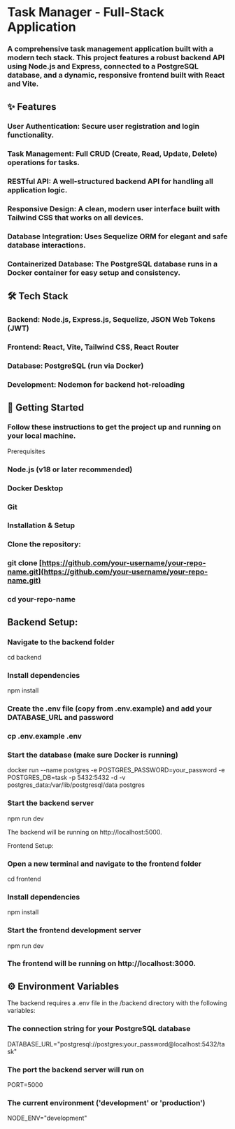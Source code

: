 # Task Manager - Full-Stack Application
### A comprehensive task management application built with a modern tech stack. This project features a robust backend API using Node.js and Express, connected to a PostgreSQL database, and a dynamic, responsive frontend built with React and Vite.

## ✨ Features
### User Authentication: Secure user registration and login functionality.

### Task Management: Full CRUD (Create, Read, Update, Delete) operations for tasks.

### RESTful API: A well-structured backend API for handling all application logic.

### Responsive Design: A clean, modern user interface built with Tailwind CSS that works on all devices.

### Database Integration: Uses Sequelize ORM for elegant and safe database interactions.

### Containerized Database: The PostgreSQL database runs in a Docker container for easy setup and consistency.

## 🛠️ Tech Stack
### Backend: Node.js, Express.js, Sequelize, JSON Web Tokens (JWT)

### Frontend: React, Vite, Tailwind CSS, React Router

### Database: PostgreSQL (run via Docker)

### Development: Nodemon for backend hot-reloading

## 🚀 Getting Started
### Follow these instructions to get the project up and running on your local machine.

Prerequisites
### Node.js (v18 or later recommended)

### Docker Desktop

### Git

### Installation & Setup
### Clone the repository:

### git clone [https://github.com/your-username/your-repo-name.git](https://github.com/your-username/your-repo-name.git)
### cd your-repo-name

## Backend Setup:

### Navigate to the backend folder
cd backend

### Install dependencies
npm install

### Create the .env file (copy from .env.example) and add your DATABASE_URL and password

### cp .env.example .env

### Start the database (make sure Docker is running)
docker run --name postgres -e POSTGRES_PASSWORD=your_password -e POSTGRES_DB=task -p 5432:5432 -d -v postgres_data:/var/lib/postgresql/data postgres

### Start the backend server
npm run dev

The backend will be running on http://localhost:5000.

Frontend Setup:

### Open a new terminal and navigate to the frontend folder
cd frontend

### Install dependencies
npm install

### Start the frontend development server
npm run dev

### The frontend will be running on http://localhost:3000.

## ⚙️ Environment Variables
The backend requires a .env file in the /backend directory with the following variables:

### The connection string for your PostgreSQL database
DATABASE_URL="postgresql://postgres:your_password@localhost:5432/task"

### The port the backend server will run on
PORT=5000

### The current environment ('development' or 'production')
NODE_ENV="development"
